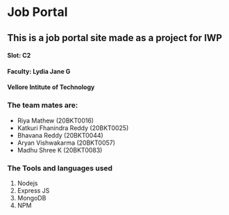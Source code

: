 # Job Portal
## This is a job portal site made as a project for IWP
#### Slot: C2
#### Faculty: Lydia Jane G
#### Vellore Intitute of Technology
### The team mates are:
- Riya Mathew (20BKT0016)
- Katkuri Fhanindra Reddy (20BKT0025)
- Bhavana Reddy (20BKT0044)
- Aryan Vishwakarma (20BKT0057)
- Madhu Shree K (20BKT0083)

### The Tools and languages used
1. Nodejs
1. Express JS
1. MongoDB
1. NPM
